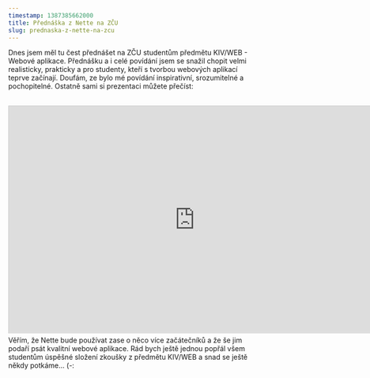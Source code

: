 ```yaml
---
timestamp: 1387385662000
title: Přednáška z Nette na ZČU
slug: prednaska-z-nette-na-zcu
---
```

Dnes jsem měl tu čest přednášet na ZČU studentům předmětu KIV/WEB - Webové aplikace.
Přednášku a i celé povídání jsem se snažil chopit velmi realisticky, prakticky a pro studenty, 
kteří s tvorbou webových aplikací teprve začínají. Doufám, ze bylo mé povídání
inspirativní, srozumitelné a pochopitelné. Ostatně sami si prezentaci můžete přečíst:
<br><br>

<iframe src="http://www.slideshare.net/slideshow/embed_code/29326870" width="752" height="460" frameborder="0" marginwidth="0" marginheight="0" scrolling="no" style="border:1px solid #CCC;border-width:1px 1px 0;margin-bottom:5px" allowfullscreen> </iframe>

<br>
Věřím, že Nette bude používat zase o něco více začátečníků a že še jim podaří psát kvalitní
webové aplikace. Rád bych ještě jednou popřál všem studentům úspěšné složení zkoušky z předmětu KIV/WEB
a snad se ještě někdy potkáme... (-: